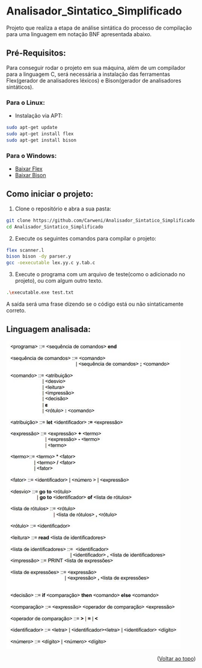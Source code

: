 <a name="readme-top"></a>

# Analisador_Sintatico_Simplificado
Projeto que realiza a etapa de análise sintática do processo de compilação para uma linguagem em notação BNF apresentada abaixo.

## Pré-Requisitos:
Para conseguir rodar o projeto em sua máquina, além de um compilador para a linguagem C, será necessária a instalação das ferramentas Flex(gerador de analisadores léxicos) e Bison(gerador de analisadores sintáticos).

### Para o Linux:
- Instalação via APT:
```bash
sudo apt-get update
sudo apt-get install flex
sudo apt-get install bison
```

### Para o Windows:
- [Baixar Flex](https://gnuwin32.sourceforge.net/packages/flex.htm)
- [Baixar Bison](https://gnuwin32.sourceforge.net/packages/bison.htm)

## Como iniciar o projeto:

1. Clone o repositório e abra a sua pasta:

```bash
git clone https://github.com/Carweni/Analisador_Sintatico_Simplificado.git
cd Analisador_Sintatico_Simplificado
```

2. Execute os seguintes comandos para compilar o projeto:

```bash
flex scanner.l
bison bison -dy parser.y
gcc -oexecutable lex.yy.c y.tab.c
```
3. Execute o programa com um arquivo de teste(como o adicionado no projeto), ou com algum outro texto.

```bash
.\executable.exe test.txt
```

A saída será uma frase dizendo se o código está ou não sintaticamente correto.

## Linguagem analisada:
<img src=".\schemas\language.jpg" alt="paranadex diagram" width="auto"  height="auto" />

<p align="right">(<a href="#readme-top">Voltar ao topo</a>)</p>